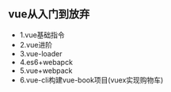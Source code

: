 ## vue从入门到放弃
- 1.vue基础指令
- 2.vue进阶
- 3.vue-loader
- 4.es6+webapck
- 5.vue+webpack
- 6.vue-cli构建vue-book项目(vuex实现购物车)
